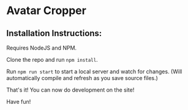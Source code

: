 # Avatar Cropper

## Installation Instructions:

Requires NodeJS and NPM.

Clone the repo and run `npm install`.

Run `npm run start` to start a local server and watch for changes. (Will automatically compile and refresh as you save source files.)

That's it! You can now do development on the site!

Have fun!